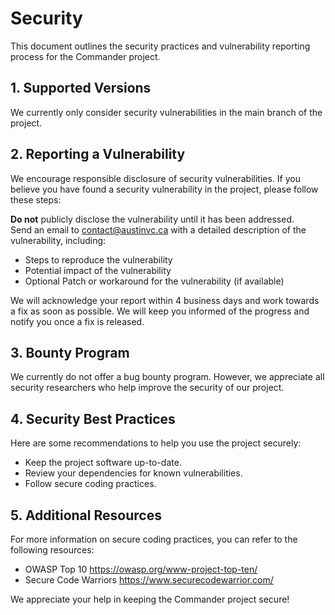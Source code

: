 #  Security

This document outlines the security practices and vulnerability reporting process for the Commander project.

## 1. Supported Versions

We currently only consider security vulnerabilities in the main branch of the project.

## 2. Reporting a Vulnerability

We encourage responsible disclosure of security vulnerabilities. If you believe you have found a security vulnerability in the project, please follow these steps:

**Do not** publicly disclose the vulnerability until it has been addressed.  
Send an email to contact@austinvc.ca with a detailed description of the vulnerability, including:  
- Steps to reproduce the vulnerability
- Potential impact of the vulnerability
- Optional Patch or workaround for the vulnerability (if available)  

We will acknowledge your report within 4 business days and work towards a fix as soon as possible. We will keep you informed of the progress and notify you once a fix is released.

## 3. Bounty Program

We currently do not offer a bug bounty program. However, we appreciate all security researchers who help improve the security of our project.

## 4. Security Best Practices

Here are some recommendations to help you use the project securely:

- Keep the project software up-to-date.
- Review your dependencies for known vulnerabilities.
- Follow secure coding practices.

## 5. Additional Resources

For more information on secure coding practices, you can refer to the following resources:
- OWASP Top 10 https://owasp.org/www-project-top-ten/
- Secure Code Warriors https://www.securecodewarrior.com/  

We appreciate your help in keeping the Commander project secure!